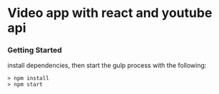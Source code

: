 # Video app with react and youtube api

### Getting Started

install dependencies, then start the gulp process with the following:

```
> npm install
> npm start
```
